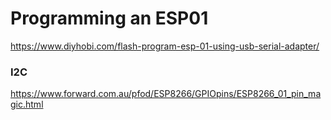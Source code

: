 # Programming an ESP01

https://www.diyhobi.com/flash-program-esp-01-using-usb-serial-adapter/


### I2C  
https://www.forward.com.au/pfod/ESP8266/GPIOpins/ESP8266_01_pin_magic.html


